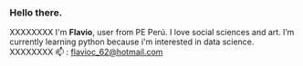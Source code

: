 ### Hello there.
XXXXXXXX
I'm **Flavio**, user from PE Perú. I love social sciences and art.
I’m currently learning python because i'm interested in data science.
XXXXXXXX
📫 : flavioc_62@hotmail.com

<!---
jawenko/jawenko is a ✨ special ✨ repository because its `README.md` (this file) appears on your GitHub profile.
You can click the Preview link to take a look at your changes.
--->
